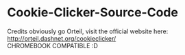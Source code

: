 # Cookie-Clicker-Source-Code
Credits obviously go Orteil, visit the official website here: http://orteil.dashnet.org/cookieclicker/<br>
CHROMEBOOK COMPATIBLE :D
